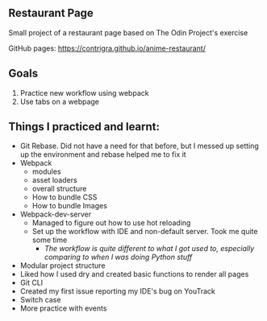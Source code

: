## Restaurant Page

Small project of a restaurant page based on The Odin Project's exercise

GitHub pages: https://contrigra.github.io/anime-restaurant/

## Goals
1. Practice new workflow using webpack
2. Use tabs on a webpage 

## Things I practiced and learnt:
- Git Rebase. Did not have a need for that before, but I messed up setting up the environment and rebase helped me to fix it
- Webpack
  - modules
  - asset loaders
  - overall structure
  - How to bundle CSS
  - How to bundle Images
- Webpack-dev-server
  - Managed to figure out how to use hot reloading
  - Set up the workflow with IDE and non-default server. Took me quite some time
    - _The workflow is quite different to what I got used to, especially comparing to when I was doing Python stuff_
- Modular project structure
- Liked how I used dry and created basic functions to render all pages
- Git CLI
- Created my first issue reporting my IDE's bug on YouTrack
- Switch case
- More practice with events
